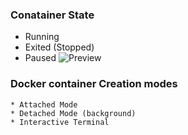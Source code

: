 ### Conatainer State
 * Running
 * Exited (Stopped)
 * Paused
 ![Preview](./Images/docker1.png)

 ### Docker container Creation modes
    * Attached Mode
    * Detached Mode (background)
    * Interactive Terminal

